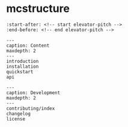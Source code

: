 # mcstructure

```{include} ../README.md
:start-after: <!-- start elevator-pitch -->
:end-before: <!-- end elevator-pitch -->
```

```{toctree}
---
caption: Content
maxdepth: 2
---
introduction
installation
quickstart
api
```

```{toctree}
---
caption: Development
maxdepth: 2
---
contributing/index
changelog
license
```

